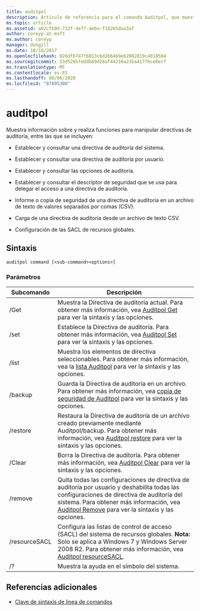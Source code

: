 ```yaml
---
title: auditpol
description: Artículo de referencia para el comando Auditpol, que muestra información sobre y realiza funciones para manipular directivas de auditoría.
ms.topic: article
ms.assetid: a02cfb9d-732f-4e77-aeba-f18265daa3af
author: coreyp-at-msft
ms.author: coreyp
manager: dongill
ms.date: 10/16/2017
ms.openlocfilehash: 026dfb747f6013c6d2b6469eb2082819c4018504
ms.sourcegitcommit: 53d526bfeddb89d28af44210a23ba417f6ce0ecf
ms.translationtype: MT
ms.contentlocale: es-ES
ms.lasthandoff: 08/06/2020
ms.locfileid: "87895300"
---
```

# <a name="auditpol"></a>auditpol

Muestra información sobre y realiza funciones para manipular directivas de auditoría, entre las que se incluyen:

- Establecer y consultar una directiva de auditoría del sistema.

- Establecer y consultar una directiva de auditoría por usuario.

- Establecer y consultar las opciones de auditoría.

- Establecer y consultar el descriptor de seguridad que se usa para delegar el acceso a una directiva de auditoría.

- Informe o copia de seguridad de una directiva de auditoría en un archivo de texto de valores separados por comas (CSV).

- Carga de una directiva de auditoría desde un archivo de texto CSV.

- Configuración de las SACL de recursos globales.

## <a name="syntax"></a>Sintaxis

```
auditpol command [<sub-command><options>]
```

### <a name="parameters"></a>Parámetros

| Subcomando | Descripción |
| ----------- | ----------- |
| /Get | Muestra la Directiva de auditoría actual. Para obtener más información, vea [Auditpol Get](auditpol-get.md) para ver la sintaxis y las opciones. |
| /set | Establece la Directiva de auditoría. Para obtener más información, vea [Auditpol Set](auditpol-set.md) para ver la sintaxis y las opciones. |
| /list | Muestra los elementos de directiva seleccionables. Para obtener más información, vea la [lista Auditpol](auditpol-list.md) para ver la sintaxis y las opciones. |
| /backup | Guarda la Directiva de auditoría en un archivo. Para obtener más información, vea [copia de seguridad de Auditpol](auditpol-backup.md) para ver la sintaxis y las opciones. |
| /restore | Restaura la Directiva de auditoría de un archivo creado previamente mediante Auditpol/backup. Para obtener más información, vea [Auditpol restore](auditpol-restore.md) para ver la sintaxis y las opciones. |
| /Clear | Borra la Directiva de auditoría. Para obtener más información, vea [Auditpol Clear](auditpol-clear.md) para ver la sintaxis y las opciones. |
| /remove | Quita todas las configuraciones de directiva de auditoría por usuario y deshabilita todas las configuraciones de directiva de auditoría del sistema. Para obtener más información, vea [Auditpol Remove](auditpol-remove.md) para ver la sintaxis y las opciones. |
| /resourceSACL | Configura las listas de control de acceso (SACL) del sistema de recursos globales. **Nota:** Solo se aplica a Windows 7 y Windows Server 2008 R2. Para obtener más información, vea [Auditpol resourceSACL](auditpol-resourcesacl.md). |
| /?| Muestra la ayuda en el símbolo del sistema. |

## <a name="additional-references"></a>Referencias adicionales

- [Clave de sintaxis de línea de comandos](command-line-syntax-key.md)
